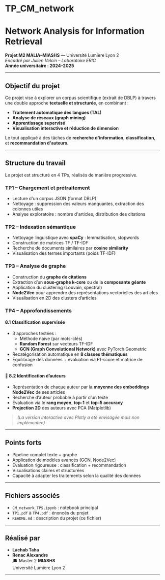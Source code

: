 # TP_CM_network
#  Network Analysis for Information Retrieval  
**Projet M2 MALIA–MIASHS** — Université Lumière Lyon 2  
*Encadré par Julien Velcin – Laboratoire ERIC*  
 **Année universitaire : 2024–2025**

---

## Objectif du projet

Ce projet vise à explorer un corpus scientifique (extrait de DBLP) à travers une double approche **textuelle et structurée**, en combinant :

- **Traitement automatique des langues (TAL)**  
- **Analyse de réseaux (graph mining)**
- **Apprentissage supervisé**  
- **Visualisation interactive et réduction de dimension**

Le tout appliqué à des tâches de **recherche d'information**, **classification**, et **recommandation d'auteurs**.

---

## Structure du travail

Le projet est structuré en 4 TPs, réalisés de manière progressive.

###  TP1 – Chargement et prétraitement
- Lecture d'un corpus JSON (format DBLP)
- Nettoyage : suppression des valeurs manquantes, extraction des colonnes utiles
- Analyse exploratoire : nombre d'articles, distribution des citations

### TP2 – Indexation sémantique
- Nettoyage linguistique avec **spaCy** : lemmatisation, stopwords
- Construction de matrices TF / TF-IDF
- Recherche de documents similaires par **cosine similarity**
- Visualisation des termes importants (poids TF-IDF)

### TP3 – Analyse de graphe
- Construction du **graphe de citations**
- Extraction d’un **sous-graphe k-core** ou de la **composante géante**
- Application du clustering (Louvain, spectral)
- **Node2Vec** pour apprendre des représentations vectorielles des articles
- Visualisation en 2D des clusters d’articles

### TP4 – Approfondissements

#### 8.1 Classification supervisée
- 3 approches testées :
  - Méthode naïve (par mots-clés)
  - **Random Forest** sur vecteurs TF-IDF
  - **GCN (Graph Convolutional Network)** avec PyTorch Geometric
- Recatégorisation automatique en **8 classes thématiques**
- Équilibrage des données + évaluation via F1-score et matrice de confusion

#### 🔸 8.2 Identification d’auteurs
- Représentation de chaque auteur par la **moyenne des embeddings Node2Vec** de ses articles
- Recherche d’auteur probable à partir d’un texte
- Évaluation via le **rang moyen**, **top-1** et **top-5 accuracy**
- **Projection 2D** des auteurs avec PCA (Matplotlib)
> *(La version interactive avec Plotly a été envisagée mais non implémentée)*

---

## Points forts

-  Pipeline complet texte + graphe
- Application de modèles avancés (GCN, Node2Vec)
- Évaluation rigoureuse : classification + recommandation
- Visualisations claires et structurées
- Capacité à adapter les traitements selon la qualité des données

---

## Fichiers associés

- `CM_network_TPS.ipynb` : notebook principal
- `TP1.pdf` à `TP4.pdf` : énoncés du projet
- `README.md` : description du projet (ce fichier)

---

## Réalisé par

- **Lachab Taha**  
- **Renac Alexandre**  
🎓 Master 2 **MIASHS**  
Université Lumière Lyon 2

---
